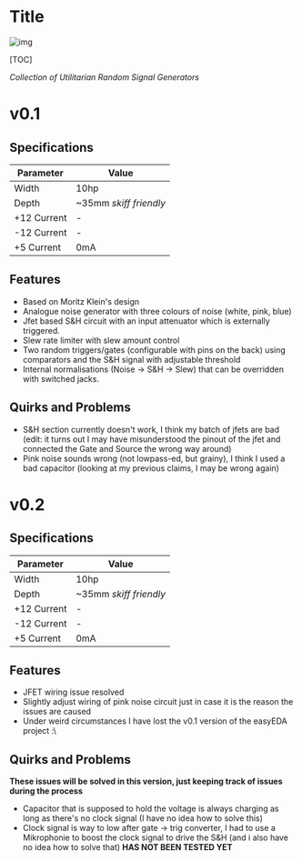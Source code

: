 # Title

![img](Images/img)

[TOC]

*Collection of Utilitarian Random Signal Generators*

# v0.1

## Specifications

|Parameter|Value|
|---------|-----|
|Width|10hp|
|Depth|~35mm *skiff friendly*|
|+12 Current|-|
|-12 Current|-|
|+5 Current|0mA|

## Features

- Based on Moritz Klein's design
- Analogue noise generator with three colours of noise (white, pink, blue)
- Jfet based S&H circuit with an input attenuator which is externally triggered.
- Slew rate limiter with slew amount control
- Two random triggers/gates (configurable with pins on the back) using comparators and the S&H signal with adjustable threshold
- Internal normalisations (Noise -> S&H -> Slew) that can be overridden with switched jacks.

## Quirks and Problems

- S&H section currently doesn't work, I think my batch of jfets are bad (edit: it turns out I may have misunderstood the pinout of the jfet and connected the Gate and Source the wrong way around)
- Pink noise sounds wrong (not lowpass-ed, but grainy), I think I used a bad capacitor (looking at my previous claims, I may be wrong again)

# v0.2

## Specifications

|Parameter|Value|
|---------|-----|
|Width|10hp|
|Depth|~35mm *skiff friendly*|
|+12 Current|-|
|-12 Current|-|
|+5 Current|0mA|

## Features

- JFET wiring issue resolved
- Slightly adjust wiring of pink noise circuit just in case it is the reason the issues are caused 
- Under weird circumstances I have lost the v0.1 version of the easyEDA project :\

## Quirks and Problems
**These issues will be solved in this version, just keeping track of issues during the process**
- Capacitor that is supposed to hold the voltage is always charging as long as there's no clock signal (I have no idea how to solve this)
- Clock signal is way to low after gate -> trig converter, I had to use a Mikrophonie to boost the clock signal to drive the S&H (and i also have no idea how to solve that)
**HAS NOT BEEN TESTED YET**